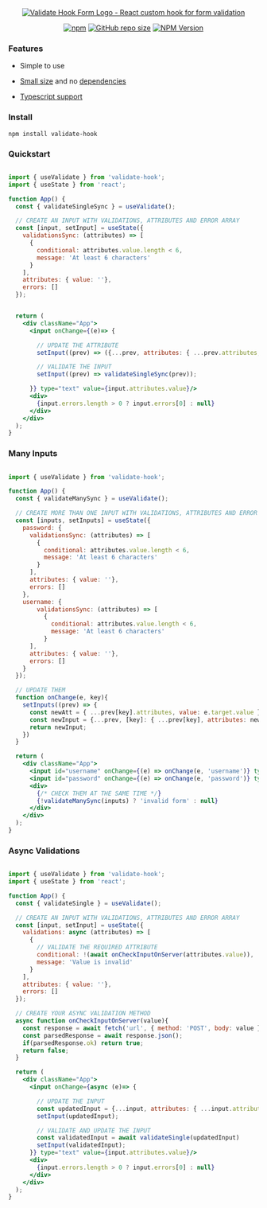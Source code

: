 <div align="center">

<a href="https://validating-form.vercel.app/" title="React Validate Form Hook - Tested App">

<img src="https://i.ibb.co/ZTNgXmd/logo.png" alt="Validate Hook Form Logo - React custom hook for form validation" />

</a>

</div>

<div align="center">
    
[![npm](https://img.shields.io/npm/l/react-hook-form?style=for-the-badge)](https://github.com/jon1Santos-JS/validate-hook/blob/master/LICENSE)
[![GitHub repo size](https://img.shields.io/github/repo-size/jon1Santos-JS/validate-form?style=for-the-badge)](https://github.com/jon1Santos-JS/validate-hook)
[![NPM Version](https://img.shields.io/npm/v/validate-hook?style=for-the-badge)](https://www.npmjs.com/package/validate-hook)
    
</div>

### Features

- Simple to use

- [Small size](https://bundlephobia.com/result?p=react-hook-form@latest) and no [dependencies](./package.json)

- [Typescript support](./index.d.ts)


### Install

    npm install validate-hook


### Quickstart


```jsx

import { useValidate } from 'validate-hook';
import { useState } from 'react';

function App() {
  const { validateSingleSync } = useValidate();

  // CREATE AN INPUT WITH VALIDATIONS, ATTRIBUTES AND ERROR ARRAY
  const [input, setInput] = useState({
    validationsSync: (attributes) => [
      {
        conditional: attributes.value.length < 6,
        message: 'At least 6 characters'
      }
    ],
    attributes: { value: ''},
    errors: []
  });


  return (
    <div className="App">
      <input onChange={(e)=> {

        // UPDATE THE ATTRIBUTE
        setInput((prev) => ({...prev, attributes: { ...prev.attributes, value: e.target.value}}));

        // VALIDATE THE INPUT
        setInput((prev) => validateSingleSync(prev));

      }} type="text" value={input.attributes.value}/>
      <div>
        {input.errors.length > 0 ? input.errors[0] : null}
      </div>
    </div>
  );
}

```

### Many Inputs

```jsx

import { useValidate } from 'validate-hook';

function App() {
  const { validateManySync } = useValidate();

  // CREATE MORE THAN ONE INPUT WITH VALIDATIONS, ATTRIBUTES AND ERROR ARRAY
  const [inputs, setInputs] = useState({
    password: { 
      validationsSync: (attributes) => [
        {
          conditional: attributes.value.length < 6,
          message: 'At least 6 characters'
        }
      ],
      attributes: { value: ''},
      errors: [] 
    },
    username: {
        validationsSync: (attributes) => [
          {
            conditional: attributes.value.length < 6,
            message: 'At least 6 characters'
          }
      ],
      attributes: { value: ''},
      errors: []
    }
  });

  // UPDATE THEM
  function onChange(e, key){
    setInputs((prev) => {
      const newAtt = { ...prev[key].attributes, value: e.target.value };
      const newInput = {...prev, [key]: { ...prev[key], attributes: newAtt }}
      return newInput;
    })
  }

  return (
    <div className="App">
      <input id="username" onChange={(e) => onChange(e, 'username')} type="text" value={inputs.username.attributes.value}/>
      <input id="password" onChange={(e) => onChange(e, 'password')} type="text" value={inputs.password.attributes.value}/>
      <div>
        {/* CHECK THEM AT THE SAME TIME */}
        {!validateManySync(inputs) ? 'invalid form' : null}
      </div>
    </div>
  );
}

```

### Async Validations

```jsx

import { useValidate } from 'validate-hook';
import { useState } from 'react';

function App() {
  const { validateSingle } = useValidate();

  // CREATE AN INPUT WITH VALIDATIONS, ATTRIBUTES AND ERROR ARRAY
  const [input, setInput] = useState({
    validations: async (attributes) => [
      {
        // VALIDATE THE REQUIRED ATTRIBUTE
        conditional: !(await onCheckInputOnServer(attributes.value)),
        message: 'Value is invalid'
      }
    ],
    attributes: { value: ''},
    errors: []
  });

  // CREATE YOUR ASYNC VALIDATION METHOD
  async function onCheckInputOnServer(value){
    const response = await fetch('url', { method: 'POST', body: value })
    const parsedResponse = await response.json();
    if(parsedResponse.ok) return true;
    return false;
  }

  return (
    <div className="App">
      <input onChange={async (e)=> {

        // UPDATE THE INPUT
        const updatedInput = {...input, attributes: { ...input.attributes, value: e.target.value }}
        setInput(updatedInput);

        // VALIDATE AND UPDATE THE INPUT
        const validatedInput = await validateSingle(updatedInput)
        setInput(validatedInput);
      }} type="text" value={input.attributes.value}/>
      <div>
        {input.errors.length > 0 ? input.errors[0] : null}
      </div>
    </div>
  );
}

```



